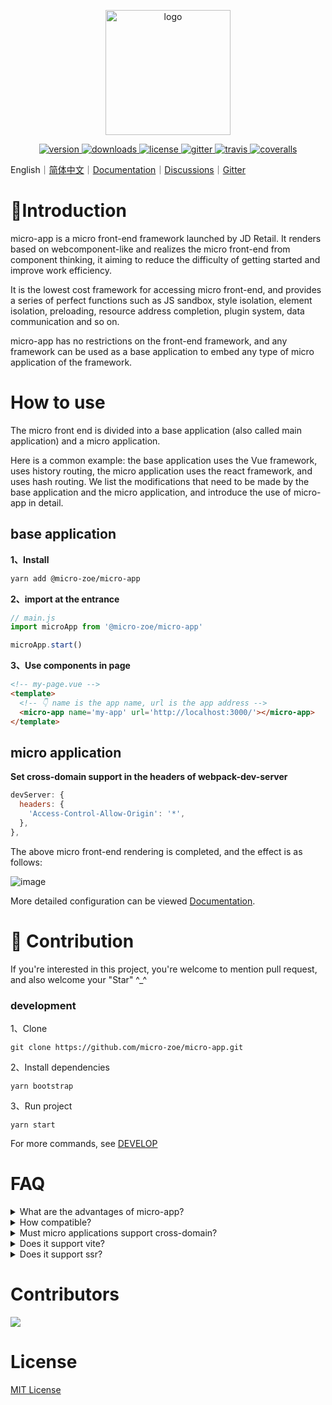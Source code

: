 <p align="center">
  <a href="https://micro-zoe.github.io/micro-app/">
    <img src="https://zeroing.jd.com/micro-app/media/logo.png" alt="logo" width="200"/>
  </a>
</p>

<p align="center">
  <a href="https://www.npmjs.com/package/@micro-zoe/micro-app">
    <img src="https://img.shields.io/npm/v/@micro-zoe/micro-app.svg" alt="version"/>
  </a>
  <a href="https://www.npmjs.com/package/@micro-zoe/micro-app">
    <img src="https://img.shields.io/npm/dt/@micro-zoe/micro-app.svg" alt="downloads"/>
  </a>
  <a href="https://github.com/micro-zoe/micro-app/blob/master/LICENSE">
    <img src="https://img.shields.io/npm/l/@micro-zoe/micro-app.svg" alt="license"/>
  </a>
  <a href="https://gitter.im/microzoe/micro-app">
    <img src="https://badges.gitter.im/microzoe/micro-app.svg" alt="gitter">
  </a>
  <a href="https://travis-ci.com/github/micro-zoe/micro-app">
    <img src="https://api.travis-ci.com/micro-zoe/micro-app.svg?branch=master" alt="travis"/>
  </a>
  <a href="https://coveralls.io/github/micro-zoe/micro-app?branch=master">
    <img src="https://coveralls.io/repos/github/micro-zoe/micro-app/badge.svg?branch=master" alt="coveralls"/>
  </a>
</p>

English｜[简体中文](./README.zh-cn.md)｜[Documentation](https://micro-zoe.github.io/micro-app/)｜[Discussions](https://github.com/micro-zoe/micro-app/discussions)｜[Gitter](https://gitter.im/microzoe/micro-app)

# 📖Introduction
micro-app is a micro front-end framework launched by JD Retail. It renders based on webcomponent-like and realizes the micro front-end from component thinking, it aiming to reduce the difficulty of getting started and improve work efficiency. 

It is the lowest cost framework for accessing micro front-end, and provides a series of perfect functions such as JS sandbox, style isolation, element isolation, preloading, resource address completion, plugin system, data communication and so on.

micro-app has no restrictions on the front-end framework, and any framework can be used as a base application to embed any type of micro application of the framework.

# How to use
The micro front end is divided into a base application (also called main application) and a micro application.

Here is a common example: the base application uses the Vue framework, uses history routing, the micro application uses the react framework, and uses hash routing. We list the modifications that need to be made by the base application and the micro application, and introduce the use of micro-app in detail.

## base application
**1、Install**
```bash
yarn add @micro-zoe/micro-app
```

**2、import at the entrance**
```js
// main.js
import microApp from '@micro-zoe/micro-app'

microApp.start()
```

**3、Use components in page**
```html
<!-- my-page.vue -->
<template>
  <!-- 👇 name is the app name, url is the app address -->
  <micro-app name='my-app' url='http://localhost:3000/'></micro-app>
</template>
```

## micro application
**Set cross-domain support in the headers of webpack-dev-server**
```js
devServer: {
  headers: {
    'Access-Control-Allow-Origin': '*',
  },
},
```

The above micro front-end rendering is completed, and the effect is as follows:

![image](https://img10.360buyimg.com/imagetools/jfs/t1/188373/14/17696/41854/6111f4a0E532736ba/4b86f4f8e2044519.png)

More detailed configuration can be viewed [Documentation](https://micro-zoe.github.io/micro-app/docs.html#/zh-cn/start).

# 🤝 Contribution
If you're interested in this project, you're welcome to mention pull request, and also welcome your "Star" ^_^

### development
1、Clone
```
git clone https://github.com/micro-zoe/micro-app.git
```

2、Install dependencies
```
yarn bootstrap
```

3、Run project
```
yarn start
```

For more commands, see [DEVELOP](https://github.com/micro-zoe/micro-app/blob/master/DEVELOP.md)

# FAQ
<details>

  <summary>What are the advantages of micro-app?</summary>
  It is easy to use and low invasive. It only needs to change a small amount of code to access the micro front-end, and provides rich functions at the same time.

</details>
<details>
  <summary>How compatible?</summary>
  The micro-app relies on two newer APIs, CustomElements and Proxy.

  For browsers that do not support CustomElements, they can be compatible by introducing polyfills. For details, please refer to: [webcomponents/polyfills](https://github.com/webcomponents/polyfills/tree/master/packages/custom-elements)。

  However, Proxy is not compatible for the time being, so the micro-app cannot be run on browsers that do not support Proxy.

  Browser compatibility can be viewed: [Can I Use](https://caniuse.com/?search=Proxy)

  The general is as follows:
  - desktop: Except IE browser, other browsers are basically compatible.
  - mobile: ios10+、android5+
</details>

<details>
  <summary>Must micro applications support cross-domain?</summary>
  yes!

  If it is a development environment, you can set headers in webpack-dev-server to support cross-domain.

  ```js
  devServer: {
    headers: {
      'Access-Control-Allow-Origin': '*',
    },
  }
  ```

  If it is a production environment, you can support cross-domain through [Configuration nginx](https://segmentfault.com/a/1190000012550346).

</details>

<details>
  <summary>Does it support vite?</summary>
  
  Yes, please see [adapt vite](https://micro-zoe.github.io/micro-app/docs.html#/zh-cn/framework/vite) for details.
</details>

<details>
  <summary>Does it support ssr?</summary>
  
  Yes, please see [nextjs](https://micro-zoe.github.io/micro-app/docs.html#/zh-cn/framework/nextjs), [nuxtjs](https://micro-zoe.github.io/micro-app/docs.html#/zh-cn/framework/nuxtjs) for details.
</details>

# Contributors
<a href="https://github.com/micro-zoe/micro-app/graphs/contributors"><img src="https://micro-zoe.com/contributors.svg?height=55&people=13" /></a>
<!-- opencollective is inaccurate  -->
<!-- <a href="https://github.com/micro-zoe/micro-app/graphs/contributors"><img src="https://opencollective.com/micro-app/contributors.svg?width=890&button=false" /></a> -->

# License
[MIT License](https://github.com/micro-zoe/micro-app/blob/master/LICENSE)
